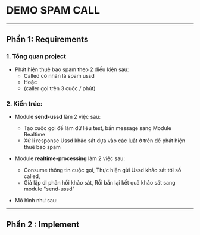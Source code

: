 # DEMO SPAM CALL 

------------------------------------------------------------------------------------------------------------------------
## Phần 1: Requirements
### 1. Tổng quan project 
- Phát hiện thuê bao spam theo 2 điều kiện sau:
   + Called có nhãn là spam ussd
   + Hoặc
   + (caller gọi trên 3 cuộc / phút)


### 2. Kiến trúc:
- Module **send-ussd** làm 2 việc sau:
   + Tạo cuộc gọi để làm dữ liệu test, bắn message sang Module Realtime
   + Xử lí response Ussd khảo sát dựa vào các luât ở trên để phát hiện thuê bao spam

- Module **realtime-processing** làm 2 việc sau:
   + Consume thông tin cuộc gọi, Thực hiện gửi Ussd khảo sát tới số called,
   + Giả lập dl phản hồi khảo sát, Rồi bắn lại kết quả khảo sát sang module "send-ussd"

- Mô hình như sau:

------------------------------------------------------------------------------------------------------------------------
## Phần 2 : Implement



